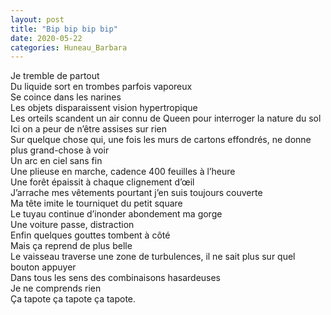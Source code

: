```yaml
---
layout: post
title: "Bip bip bip bip"
date: 2020-05-22
categories: Huneau_Barbara
---
```


Je tremble de partout  
Du liquide sort en trombes parfois vaporeux  
Se coince dans les narines  
Les objets disparaissent vision hypertropique  
Les orteils scandent un air connu de Queen pour interroger la nature du sol  
Ici on a peur de n’être assises sur rien  
Sur quelque chose qui, une fois les murs de cartons effondrés, ne donne plus grand-chose à voir  
Un arc en ciel sans fin  
Une plieuse en marche, cadence 400 feuilles à l’heure  
Une forêt épaissit à chaque clignement d’œil  
J’arrache mes vêtements pourtant j’en suis toujours couverte  
Ma tête imite le tourniquet du petit square  
Le tuyau continue d’inonder abondement ma gorge  
Une voiture passe, distraction  
Enfin quelques gouttes tombent à côté  
Mais ça reprend de plus belle  
Le vaisseau traverse une zone de turbulences, il ne sait plus sur quel bouton appuyer  
Dans tous les sens des combinaisons hasardeuses  
Je ne comprends rien  
Ça tapote ça tapote ça tapote.
